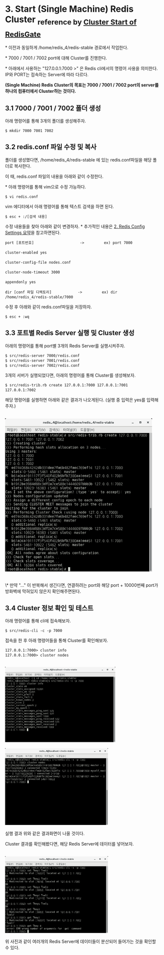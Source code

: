 # 3. Start (Single Machine) Redis Cluster <sub>reference by [Cluster Start of RedisGate](http://redisgate.kr/redis/cluster/cluster_start.php)</sub>

\* 이전과 동일하게 /home/redis_4/redis-stable 경로에서 작업한다.

\* 7000 / 7001 / 7002 port에 대해 Cluster를 진행한다.

\* 아래에서 사용하는 "127.0.0.1:7000 >" 은 Redis cli에서의 명령어 사용을 의미한다. IP와 PORT는 접속하는 Server에 따라 다르다.

**(Single Machine) Redis Cluster의 목표는 7000 / 7001 / 7002 port의 server를 하나의 컴퓨터에서 Cluster하는 것이다.**

## 3.1 7000 / 7001 / 7002 폴더 생성

아래 명령어를 통해 3개의 폴더를 생성해주자.


    $ mkdir 7000 7001 7002

## 3.2 redis.conf 파일 수정 및 복사


폴더를 생성했다면,  /home/redis_4/redis-stable 에 있는 redis.conf파일을 해당 폴더로 복사한다.

이 때, redis.conf 파일의 내용을 아래와 같이 수정한다.

\* 아래 명령어를 통해 vim으로 수정 가능하다.

    $ vi redis.conf

 vim 에디터에서 아래 명령어를 통해 텍스트 검색을 하면 된다.

    $ esc + :/[검색 내용]

 수정 내용들을 찾아 아래와 같이 변경하자.
 \* 추가적인 내용은 [2. Redis Config Settings 요약](../0.%20Reference%20Documents/2.%20Redis%20Config%20Settings%20요약/README.md)을 참고하면된다.

    port [포트번호]                     ->         ex) port 7000

    cluster-enabled yes                    

    cluster-config-file nodes.conf     

    cluster-node-timeout 3000         

    appendonly yes                          

    dir [conf 파일 디렉토리]            ->         ex) dir /home/redis_4/redis-stable/7000

 

수정 후 아래와 같이 redis.conf파일을 저장하자.

    $ esc + :wq

## 3.3 포트별 Redis Server 실행 및 Cluster 생성

아래의 명령어를 통해 port별 3개의 Redis Server를 실행시켜주자. 
    
    $ src/redis-server 7000/redis.conf
    $ src/redis-server 7001/redis.conf
    $ src/redis-server 7002/redis.conf

3개의 서버가 실행되었다면, 아래의 명령어를 통해 Cluster를 생성해보자. 

    $ src/redis-trib.rb create 127.0.0.1:7000 127.0.0.1:7001 127.0.0.1:7002

해당 명령어를 실행하면 아래와 같은 결과가 나오게된다. (실행 중 입력은 yes를 입력해주자.)

<br/><img src="./img/img10.png" width="480px">

<br/>
\* 만약 "..." 이 반복해서 생긴다면, 연결하려는 port와 해당 port + 10000번째 port가 방화벽에 막혀있지 않은지 확인해주면된다.

## 3.4 Cluster 정보 확인 및 테스트

아래 명령어를 통해 cli에 접속해보자.

    $ src/redis-cli -c -p 7000

접속을 한 후 아래 명령어들을 통해 Cluster를 확인해보자.

    127.0.0.1:7000> cluster info
    127.0.0.1:7000> cluster nodes

<br/><img src="./img/img11.png" width="360px">
<br/>
<br/><img src="./img/img12.png" width="336px">
<br/>

실행 결과 위와 같은 결과화면이 나올 것이다.

Cluster 결과를 확인해봤다면, 해당 Redis Server에 데이터를 넣어보자.

<br/><img src="./img/img13.png" width="336px">
<br/>

위 사진과 같이 여러개의 Redis Server에 데이터들이 분산되어 들어가는 것을 확인할 수 있다.